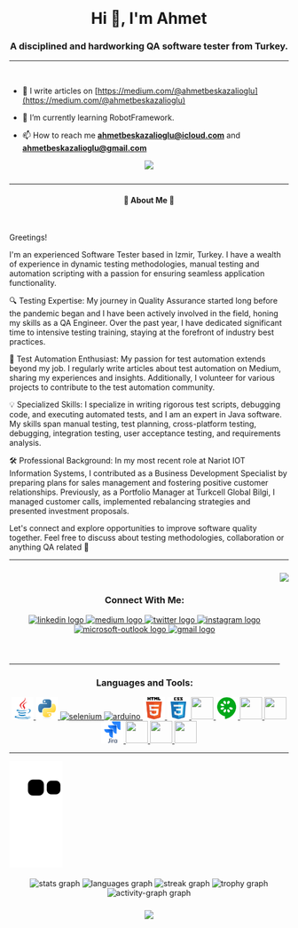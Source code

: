 <p align="center">
  <img src="https://camo.githubusercontent.com/0ab3ccd947eb4db17d1c8ea89c6ba3e7042b1d7dc5e7bb893339937670c6ab8f/68747470733a2f2f692e696d6775722e636f6d2f4136625747466c2e676966" alt="">
</p>


<h1 align="center">Hi 👋, I'm Ahmet</h1>
<h3 align="center">A disciplined and hardworking QA software tester from Turkey.</h3>
<hr>
<br>


- 📝 I write articles on [https://medium.com/@ahmetbeskazalioglu](https://medium.com/@ahmetbeskazalioglu)
  
- 🌱 I’m currently learning RobotFramework.

- 📫 How to reach me **ahmetbeskazalioglu@icloud.com** and **ahmetbeskazalioglu@gmail.com**
  <br>
 <div align="center">
  <img height="200" src="https://www.bing.com/th/id/OGC.c0d1b11e54c2b07f7353dd160e8ba80d?pid=1.7&rurl=https%3a%2f%2fcdn.dribbble.com%2fusers%2f1059583%2fscreenshots%2f4171367%2fcoding-freak.gif&ehk=lm8USaegpIM08X3NbwFPQMr7SjSKU%2f%2faFj7rYY0odvA%3d"  />
</div>

###

  <hr>
  <h4 align="center">🎯 About Me 🎯</h4>
  <br>
    <p align="left">Greetings! </p>
      <p align="left">
I'm an experienced Software Tester based in Izmir, Turkey. I have a wealth of experience in dynamic testing methodologies, manual testing and automation scripting with a passion for ensuring seamless application functionality.</p>
      <p align="left">🔍 Testing Expertise:
My journey in Quality Assurance started long before the pandemic began and I have been actively involved in the field, honing my skills as a QA Engineer. Over the past year, I have dedicated significant time to intensive testing training, staying at the forefront of industry best practices. </p>
      <p align="left">🤖 Test Automation Enthusiast:
My passion for test automation extends beyond my job. I regularly write articles about test automation on Medium, sharing my experiences and insights. Additionally, I volunteer for various projects to contribute to the test automation community. </p>
      <p align="left">💡 Specialized Skills:
I specialize in writing rigorous test scripts, debugging code, and executing automated tests, and I am an expert in Java software. My skills span manual testing, test planning, cross-platform testing, debugging, integration testing, user acceptance testing, and requirements analysis.</p>
 <p align="left">🛠️ Professional Background:
In my most recent role at Nariot IOT Information Systems, I contributed as a Business Development Specialist by preparing plans for sales management and fostering positive customer relationships. Previously, as a Portfolio Manager at Turkcell Global Bilgi, I managed customer calls, implemented rebalancing strategies and presented investment proposals.</p>
<p align="left">Let's connect and explore opportunities to improve software quality together. Feel free to discuss about testing methodologies, collaboration or anything QA related 🚀</p>
<hr>

###

<img align="right" height="200" src="https://www.bing.com/th/id/OGC.9f38155a4b5654529f9c21a12b3411f3?pid=1.7&rurl=https%3a%2f%2fmedia1.tenor.com%2fimages%2f9f38155a4b5654529f9c21a12b3411f3%2ftenor.gif%3fitemid%3d15623574&ehk=i9uBekgW%2fntEXb6cJ0tVVDch7Mvg6%2fRjH%2ff%2fwky6vks%3d"  />

<br>
<div align="center">
  <h3>Connect With Me:</h3>
  <a href="https://www.linkedin.com/in/ahmetbeskazalioglu/" target="_blank">
    <img src="https://raw.githubusercontent.com/maurodesouza/profile-readme-generator/master/src/assets/icons/social/linkedin/default.svg" width="52" height="40" alt="linkedin logo"  />
  </a>
  <a href="https://medium.com/@ahmetbeskazalioglu" target="_blank">
    <img src="https://raw.githubusercontent.com/maurodesouza/profile-readme-generator/master/src/assets/icons/social/medium/default.svg" width="52" height="40" alt="medium logo"  />
  </a>
  <a href="https://twitter.com/ahmetbeskazali" target="_blank">
    <img src="https://raw.githubusercontent.com/maurodesouza/profile-readme-generator/master/src/assets/icons/social/twitter/default.svg" width="52" height="40" alt="twitter logo"  />
  </a>
  <a href="https://www.instagram.com/ahmetbeskazalioglu/" target="_blank">
    <img src="https://raw.githubusercontent.com/maurodesouza/profile-readme-generator/master/src/assets/icons/social/instagram/default.svg" width="52" height="40" alt="instagram logo"  />
  </a>
  <a href="mailto:ahmetbeskazalioglu@icloud.com" target="_blank">
    <img src="https://raw.githubusercontent.com/maurodesouza/profile-readme-generator/master/src/assets/icons/social/microsoft-outlook/default.svg" width="52" height="40" alt="microsoft-outlook logo"  />
  </a>
  <a href="mailto:ahmetbeskazalioglu@gmail.com" target="_blank">
    <img src="https://raw.githubusercontent.com/maurodesouza/profile-readme-generator/master/src/assets/icons/social/gmail/default.svg" width="52" height="40" alt="gmail logo"  />
  </a>
  

</div>

###
<br>


  <hr>
<h3 align="center">Languages and Tools:</h3>
<p align="center"> <a href="https://www.java.com" target="_blank" rel="noreferrer"> <img src="https://raw.githubusercontent.com/devicons/devicon/master/icons/java/java-original.svg" alt="java" width="40" height="40"/> </a> 
  <a href="https://www.python.org" target="_blank" rel="noreferrer"> <img src="https://raw.githubusercontent.com/devicons/devicon/master/icons/python/python-original.svg" alt="python" width="40" height="40"/> </a> 
  <a href="https://www.selenium.dev" target="_blank" rel="noreferrer"> <img src="https://raw.githubusercontent.com/detain/svg-logos/780f25886640cef088af994181646db2f6b1a3f8/svg/selenium-logo.svg" alt="selenium" width="40" height="40"/> </a> 
  <a href="https://testng.org/doc/" target="_blank" rel="noreferrer"> <img src="https://camo.githubusercontent.com/4a2479d9ae91eca5e85bd457c0e4439279b0d95bed87b5c9c83f035835caa033/68747470733a2f2f626c6f67732e70657266696369656e742e636f6d2f66696c65732f323031342f30382f546573744e472e706e67" alt="arduino" width="40" height="40"/> </a> 
<a href="https://www.w3schools.com/html/" target="_blank" rel="noreferrer"> <img src="https://raw.githubusercontent.com/github/explore/5b3600551e122a3277c2c5368af2ad5725ffa9a1/topics/html/html.png" width="40" height="40"/> </a>
<a href="https://raw.githubusercontent.com/devicons/devicon/master/icons/css3/css3-original-wordmark.svg" target="_blank" rel="noreferrer"> <img src="https://raw.githubusercontent.com/devicons/devicon/master/icons/css3/css3-original-wordmark.svg" width="40" height="40"/> </a>
<a href="https://www.api.com" target="_blank" rel="noreferrer"> <img src="https://camo.githubusercontent.com/d20cc933e36a9701af6df38f86c414c55cd626e481ab24632b1a032e482413ba/68747470733a2f2f656e637279707465642d74626e302e677374617469632e636f6d2f696d616765733f713d74626e3a414e6439476351467073774b716c776578315574594f48543663574956734a3364516645675f5f6c465126757371703d434155" width="40" height="40"/> </a>
  <a href="https://github.com/devicons/devicon/blob/master/icons/cucumber/cucumber-plain.svg" target="_blank" rel="noreferrer"> <img src="https://github.com/devicons/devicon/raw/master/icons/cucumber/cucumber-plain.svg" width="40" height="40"/> </a>
  <a href="https://www.jetbrains.com/idea/features/" target="_blank" rel="noreferrer"> <img src="https://camo.githubusercontent.com/e1b3b877eedd5251f7cc619bdbb288791774fe634581d896723e9c96d4f40057/68747470733a2f2f656e637279707465642d74626e302e677374617469632e636f6d2f696d616765733f713d74626e3a414e6439476351616c4b4677564464304837587838486171574262556d445264726778556f696347425a433065497a54737777375365762d7953584a33696e395564763252394352336c6f26757371703d434155" width="40" height="40"/> </a>
   <a href="https://github.com/appium/appium-inspector" target="_blank" rel="noreferrer"> <img src="https://raw.githubusercontent.com/appium/appium-inspector/main/docs/icon.png" width="40" height="40"/> </a>
    <a href="https://github.com/devicons/devicon/blob/master/icons/jira/jira-original-wordmark.svg" target="_blank" rel="noreferrer"> <img src="https://github.com/devicons/devicon/raw/master/icons/jira/jira-original-wordmark.svg" width="40" height="40"/> </a>
     <a href="https://marketplace.atlassian.com/apps/1211769/xray-test-management-for-jira?tab=overview&hosting=cloud" target="_blank" rel="noreferrer"> <img src="https://avatars.githubusercontent.com/u/65618195?s=200&v=4" width="40" height="40"/> </a>
      <a href="https://user-images.githubusercontent.com/81612480/170158125-06d02884-224c-49a7-a455-8877279389f2.jpg" target="_blank" rel="noreferrer"> <img src="https://user-images.githubusercontent.com/81612480/170158125-06d02884-224c-49a7-a455-8877279389f2.jpg" width="40" height="40"/> </a>
       <a href="https://www.postman.com" target="_blank" rel="noreferrer"> <img src="https://camo.githubusercontent.com/a13ca5b988ada41839ebe4f88455e63419a1b56fcb5eda207794cd1649a61d2c/68747470733a2f2f7777772e766563746f726c6f676f2e7a6f6e652f6c6f676f732f676574706f73746d616e2f676574706f73746d616e2d69636f6e2e737667" width="40" height="40"/> </a>
  
  
</p>
<hr>

<picture style="display: block; margin-left: auto; margin-right: auto;">
  <source media="(prefers-color-scheme: dark)" srcset="https://raw.githubusercontent.com/AhmetBeskazalioglu/AhmetBeskazalioglu/output/github-contribution-grid-snake-dark.svg">
  <source media="(prefers-color-scheme: light)" srcset="https://raw.githubusercontent.com/AhmetBeskazalioglu/AhmetBeskazalioglu/output/github-contribution-grid-snake.svg">
  <img alt="github contribution grid snake animation" src="https://raw.githubusercontent.com/AhmetBeskazalioglu/AhmetBeskazalioglu/output/github-contribution-grid-snake.svg">
</picture>

<br clear="both">

<div align="center">
  <img src="https://github-readme-stats.vercel.app/api?username=AhmetBeskazalioglu&hide_title=false&hide_rank=false&show_icons=true&include_all_commits=true&count_private=true&disable_animations=false&theme=dracula&locale=en&hide_border=false&order=1" height="150" alt="stats graph"  />
  <img src="https://github-readme-stats.vercel.app/api/top-langs?username=AhmetBeskazalioglu&locale=en&hide_title=false&layout=compact&card_width=320&langs_count=5&theme=dark&hide_border=false&order=2" height="150" alt="languages graph"  />
  <img src="https://streak-stats.demolab.com?user=AhmetBeskazalioglu&locale=en&mode=daily&theme=dracula&hide_border=false&border_radius=5&order=3" height="150" alt="streak graph"  />
  <img src="https://github-profile-trophy.vercel.app?username=AhmetBeskazalioglu&theme=dracula&column=-1&row=1&margin-w=8&margin-h=8&no-bg=false&no-frame=false&order=4" height="150" alt="trophy graph"  />
  <img src="https://github-readme-activity-graph.vercel.app/graph?username=AhmetBeskazalioglu&radius=16&theme=react&area=true&order=5" height="300" alt="activity-graph graph"  />
</div>

###

<div align="center">
  <img src="https://profile-counter.glitch.me/AhmetBeskazalioglu/count.svg?"  />
</div>

###
